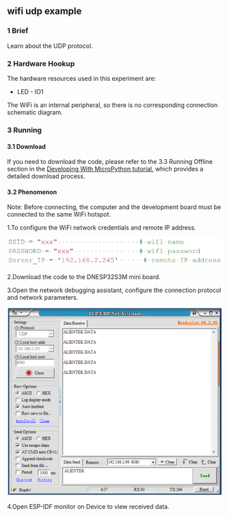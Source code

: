 ## wifi udp example

### 1 Brief

Learn about the UDP protocol.

### 2 Hardware Hookup

The hardware resources used in this experiment are:

- LED - IO1

The WiFi is an internal peripheral, so there is no corresponding connection schematic diagram.

### 3 Running

#### 3.1 Download

If you need to download the code, please refer to the 3.3 Running Offline section in the [Developing With MicroPython tutorial](../../../../1_docs/Developing_With_MicroPython.md), which provides a detailed download process.

#### 3.2 Phenomenon

Note: Before connecting, the computer and the development board must be connected to the same WiFi hotspot.

1.To configure the WiFi network credentials and remote IP address.

![](../../../../1_docs/3_figures/examples/wifi_udp/05_udp_config_mpy.png)

2.Download the code to the DNESP32S3M mini board.

3.Open the network debugging assistant, configure the connection protocol and network parameters. 

![](../../../../1_docs/3_figures/examples/wifi_udp/01_udp_config.png)

4.Open ESP-IDF monitor on Device to view received data.